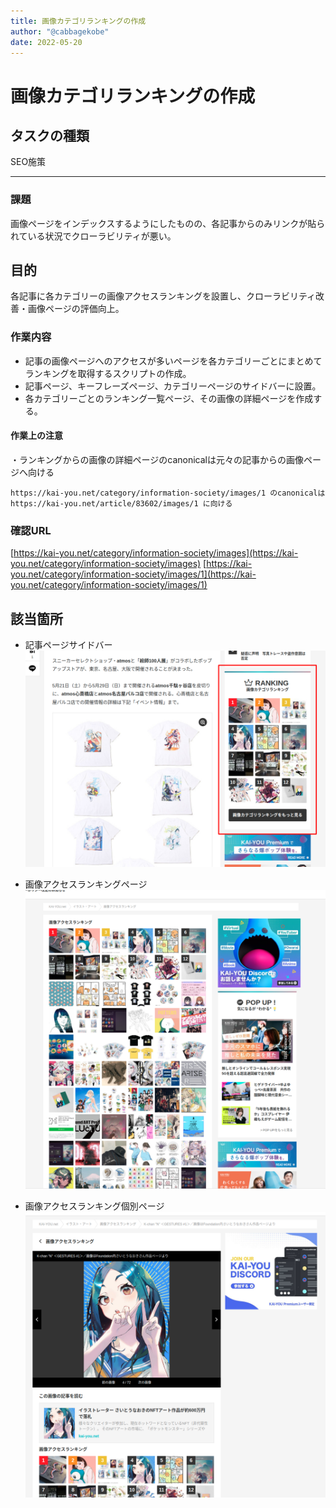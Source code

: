 ```yaml
---
title: 画像カテゴリランキングの作成
author: "@cabbagekobe"
date: 2022-05-20
---
```


# 画像カテゴリランキングの作成

## タスクの種類

SEO施策

---

### 課題

画像ページをインデックスするようにしたものの、各記事からのみリンクが貼られている状況でクローラビリティが悪い。


## 目的

各記事に各カテゴリーの画像アクセスランキングを設置し、クローラビリティ改善・画像ページの評価向上。


### 作業内容

- 記事の画像ページへのアクセスが多いページを各カテゴリーごとにまとめてランキングを取得するスクリプトの作成。
- 記事ページ、キーフレーズページ、カテゴリーページのサイドバーに設置。
- 各カテゴリーごとのランキング一覧ページ、その画像の詳細ページを作成する。


#### 作業上の注意

・ランキングからの画像の詳細ページのcanonicalは元々の記事からの画像ページへ向ける

```
https://kai-you.net/category/information-society/images/1 のcanonicalは
https://kai-you.net/article/83602/images/1 に向ける
```


### 確認URL

[https://kai-you.net/category/information-society/images](https://kai-you.net/category/information-society/images)
[https://kai-you.net/category/information-society/images/1](https://kai-you.net/category/information-society/images/1)


## 該当箇所

- 記事ページサイドバー
![記事ページサイドバー](./images/20220520-1.png)

- 画像アクセスランキングページ
![画像アクセスランキングページ](./images/20220520-3.png)

- 画像アクセスランキング個別ページ
![画像アクセスランキング個別ページ](./images/20220520-2.png)
